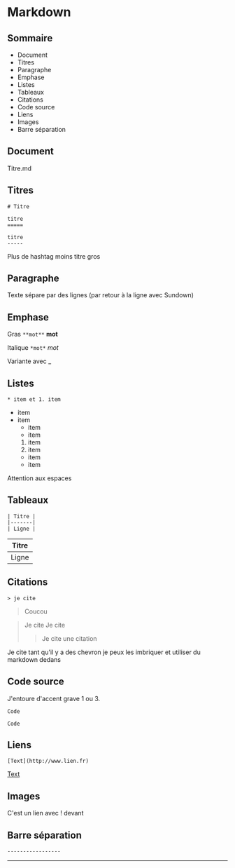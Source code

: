 # Markdown

## Sommaire
* Document
* Titres
* Paragraphe
* Emphase
* Listes
* Tableaux
* Citations
* Code source
* Liens
* Images
* Barre séparation

## Document

Titre.md

## Titres

 `# Titre` 
 
 ```
 titre
 =====
 
 titre
 -----
  ```
 
Plus de hashtag moins titre gros

## Paragraphe

Texte sépare par des lignes (par retour à la ligne avec Sundown)

## Emphase

Gras `**mot**` **mot**

Italique `*mot*` *mot*

Variante avec _

## Listes

`* item et 1. item`

* item
* item
  * item
  * item
  1. item
  2. item
    * item
    * item

Attention aux espaces

## Tableaux

```
| Titre |
|-------|
| Ligne |
```

| Titre |
|-------|
| Ligne |

## Citations

`> je cite`

> Coucou

>Je cite
>Je cite
> > Je cite une citation

Je cite tant qu'il y a des chevron je peux les imbriquer et utiliser du markdown dedans

## Code source

J'entoure d'accent grave 1 ou 3.

`Code`

```
Code
```

## Liens

`[Text](http://www.lien.fr)`

[Text](http://www.lien.fr)

## Images

C'est un lien avec ! devant

## Barre séparation

`-----------------`

-----------------
